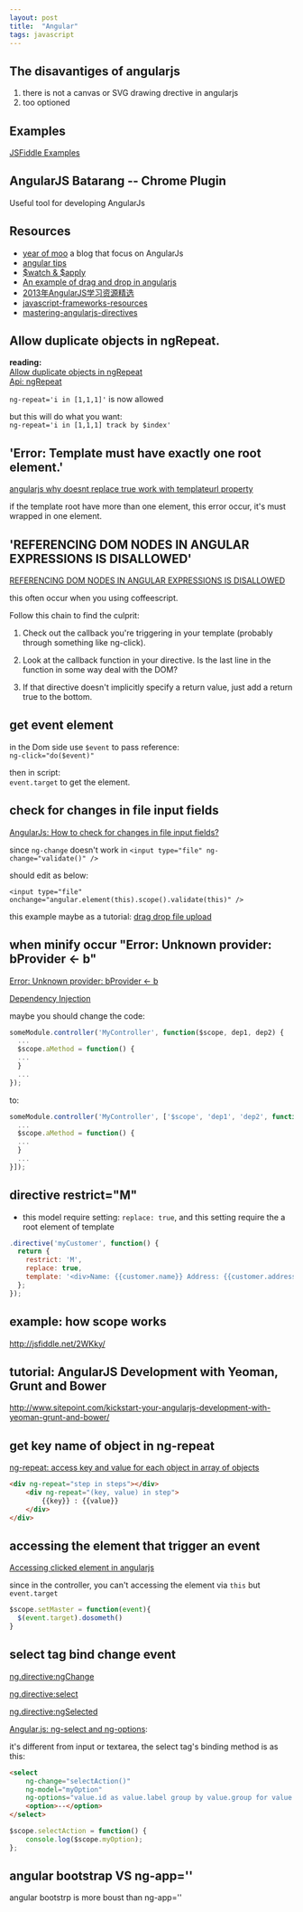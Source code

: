 ```yaml
---
layout: post
title:  "Angular"
tags: javascript
---
```

## The disavantiges of angularjs
1. there is not a canvas or SVG drawing drective in angularjs
2. too optioned

## Examples
[JSFiddle Examples](https://github.com/angular/angular.js/wiki/JsFiddle-Examples)

## AngularJS Batarang -- Chrome Plugin
Useful tool for developing AngularJs

## Resources
* [year of moo](http://www.yearofmoo.com/) a blog that focus on AngularJs
* [angular tips](http://angular-tips.com/)
* [$watch & $apply](http://stackoverflow.com/questions/15112584/using-scope-watch-and-scope-apply)
* [An example of drag and drop in angularjs](http://css.dzone.com/articles/drag-and-drop-angularjs-using)
* [2013年AngularJS学习资源精选](http://blog.jobbole.com/54716/)
* [javascript-frameworks-resources](https://github.com/vhf/free-programming-books/blob/master/javascript-frameworks-resources.md)
* [mastering-angularjs-directives](http://pascalprecht.github.io/slides/mastering-angularjs-directives)

## Allow duplicate objects in ngRepeat.
__reading:__  
[Allow duplicate objects in ngRepeat](https://github.com/angular/angular.js/pull/2505)  
[Api: ngRepeat](http://docs.angularjs.org/api/ng.directive:ngRepeat)  

`ng-repeat='i in [1,1,1]'` is now allowed  

but this will do what you want:  
`ng-repeat='i in [1,1,1] track by $index'` 


## 'Error: Template must have exactly one root element.'
[angularjs why doesnt replace true work with templateurl property](http://stackoverflow.com/questions/11426114/angularjs-why-doesnt-replace-true-work-with-templateurl-property)

if the template root have more than one element, this error occur, it's must wrapped in one element.

## 'REFERENCING DOM NODES IN ANGULAR EXPRESSIONS IS DISALLOWED'
[REFERENCING DOM NODES IN ANGULAR EXPRESSIONS IS DISALLOWED](http://jorshasaur.us/referencing-dom-nodes-in-angular-expressions-is-disallowed/)

this often occur when you using coffeescript.

Follow this chain to find the culprit:

1. Check out the callback you're triggering in your template (probably through something like ng-click).

2. Look at the callback function in your directive. Is the last line in the function in some way deal with the DOM?

3. If that directive doesn't implicitly specify a return value, just add a return true to the bottom.

## get event element

in the Dom side use `$event` to pass reference:  
`ng-click="do($event)"`

then in script:  
`event.target` to get the element.

## check for changes in file input fields

[AngularJs: How to check for changes in file input fields?](http://stackoverflow.com/questions/17922557/angularjs-how-to-check-for-changes-in-file-input-fields)

since `ng-change` doesn't work in `<input type="file" ng-change="validate()" />`

should edit as below:

`<input type="file" onchange="angular.element(this).scope().validate(this)" />`

this example maybe as a tutorial:
[drag drop file upload](http://jsfiddle.net/danielzen/utp7j/)

## when minify occur "Error: Unknown provider: bProvider <- b"

[Error: Unknown provider: bProvider <- b](https://groups.google.com/forum/#!topic/angular/2gpf8Ea-PFQ)

[Dependency Injection](http://docs.angularjs.org/guide/di)

maybe you should change the code:

```js
someModule.controller('MyController', function($scope, dep1, dep2) {
  ...
  $scope.aMethod = function() {
  ...
  }
  ...
});
```
to:

```js
someModule.controller('MyController', ['$scope', 'dep1', 'dep2', function($scope, dep1, dep2) {
  ...
  $scope.aMethod = function() {
  ...
  }
  ...
}]);
```

## directive restrict="M"
* this model require setting: `replace: true`, and this setting require the a root element of template

```js
.directive('myCustomer', function() {
  return {
    restrict: 'M',
    replace: true,
    template: '<div>Name: {{customer.name}} Address: {{customer.address}}</div>'
  };
});
```

## example: how scope works
http://jsfiddle.net/2WKky/

## tutorial: AngularJS Development with Yeoman, Grunt and Bower
http://www.sitepoint.com/kickstart-your-angularjs-development-with-yeoman-grunt-and-bower/

## get key name of object in ng-repeat
[ng-repeat: access key and value for each object in array of objects]

```html
<div ng-repeat="step in steps"></div>
    <div ng-repeat="(key, value) in step">
        {{key}} : {{value}}
    </div>
</div>
```

## accessing the element that trigger an event 
[Accessing clicked element in angularjs]

since in the controller, you can't accessing the element via `this` but `event.target`

```js
$scope.setMaster = function(event){
  $(event.target).dosometh()
}
```

## select tag bind change event
[ng.directive:ngChange]

[ng.directive:select]

[ng.directive:ngSelected]

[Angular.js: ng-select and ng-options]:

it's different from input or textarea, the select tag's binding method is as this:

```html
<select
    ng-change="selectAction()"
    ng-model="myOption"
    ng-options="value.id as value.label group by value.group for value in myOptions">
    <option>--</option>
</select>
```

```js
$scope.selectAction = function() {
    console.log($scope.myOption);
};
```

## angular bootstrap VS ng-app=''
angular bootstrp is more boust than ng-app=''


[Accessing clicked element in angularjs]: http://stackoverflow.com/questions/12430820
[ng-repeat: access key and value for each object in array of objects]: http://stackoverflow.com/questions/19544904
[ng.directive:select]: http://docs.angularjs.org/api/ng.directive:select
[ng.directive:ngChange]: http://docs.angularjs.org/api/ng.directive:ngChange
[ng.directive:ngSelected]: http://docs.angularjs.org/api/ng.directive:ngSelected
[Angular.js: ng-select and ng-options]: http://www.grobmeier.de/angular-js-ng-select-and-ng-options-21112012.html
